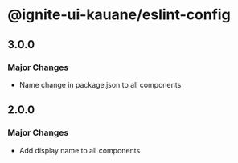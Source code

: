 # @ignite-ui-kauane/eslint-config

## 3.0.0

### Major Changes

- Name change in package.json to all components

## 2.0.0

### Major Changes

- Add display name to all components
